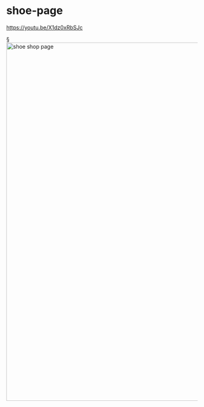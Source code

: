 # shoe-page
https://youtu.be/X1dz0xRbSJc


§<img width="941" alt="shoe shop page" src="https://user-images.githubusercontent.com/89077026/159252319-44d63cf5-abc3-4edf-8934-168b0d819aaa.png">

